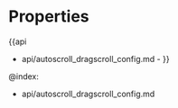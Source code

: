 Properties
==========

{{api
- api/autoscroll_dragscroll_config.md - 
}}

@index:
- api/autoscroll_dragscroll_config.md

